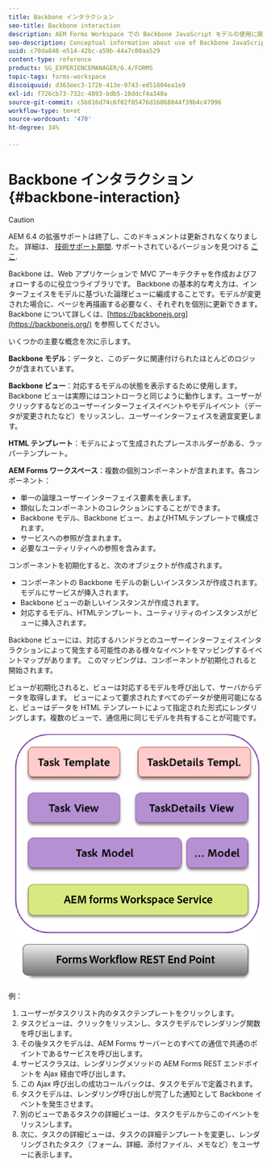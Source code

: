 ```yaml
---
title: Backbone インタラクション
seo-title: Backbone interaction
description: AEM Forms Workspace での Backbone JavaScript モデルの使用に関する概念情報です。
seo-description: Conceptual information about use of Backbone JavaScript models in AEM Forms workspace.
uuid: c70da848-e514-42bc-a59b-44a7c00aa529
content-type: reference
products: SG_EXPERIENCEMANAGER/6.4/FORMS
topic-tags: forms-workspace
discoiquuid: d363eec3-172b-413e-9743-ed51804ea1e9
exl-id: f726cb73-732c-4893-bdb5-10ddcf4a340a
source-git-commit: c5b816d74c6f02f85476d16868844f39b4c47996
workflow-type: tm+mt
source-wordcount: '470'
ht-degree: 34%

---
```


# Backbone インタラクション {#backbone-interaction}

>[!CAUTION]
>
>AEM 6.4 の拡張サポートは終了し、このドキュメントは更新されなくなりました。 詳細は、 [技術サポート期間](https://helpx.adobe.com/jp/support/programs/eol-matrix.html). サポートされているバージョンを見つける [ここ](https://experienceleague.adobe.com/docs/?lang=ja).

Backbone は、Web アプリケーションで MVC アーキテクチャを作成およびフォローするのに役立つライブラリです。 Backbone の基本的な考え方は、インターフェイスをモデルに基づいた論理ビューに編成することです。モデルが変更された場合に、ページを再描画する必要なく、それぞれを個別に更新できます。 Backbone について詳しくは、[https://backbonejs.org](https://backbonejs.org/) を参照してください。

いくつかの主要な概念を次に示します。

**Backbone モデル**：データと、このデータに関連付けられたほとんどのロジックが含まれています。

**Backbone ビュー**：対応するモデルの状態を表示するために使用します。Backbone ビューは実際にはコントローラと同じように動作します。ユーザーがクリックするなどのユーザーインターフェイスイベントやモデルイベント（データが変更されたなど）をリッスンし、ユーザーインターフェイスを適宜変更します。

**HTML テンプレート**：モデルによって生成されたプレースホルダーがある、ラッパーテンプレート。

**AEM Forms ワークスペース**：複数の個別コンポーネントが含まれます。各コンポーネント：

* 単一の論理ユーザーインターフェイス要素を表します。
* 類似したコンポーネントのコレクションにすることができます。
* Backbone モデル、Backbone ビュー、およびHTMLテンプレートで構成されます。
* サービスへの参照が含まれます。
* 必要なユーティリティへの参照を含みます。

コンポーネントを初期化すると、次のオブジェクトが作成されます。

* コンポーネントの Backbone モデルの新しいインスタンスが作成されます。 モデルにサービスが挿入されます。
* Backbone ビューの新しいインスタンスが作成されます。
* 対応するモデル、HTMLテンプレート、ユーティリティのインスタンスがビューに挿入されます。

Backbone ビューには、対応するハンドラとのユーザーインターフェイスインタラクションによって発生する可能性のある様々なイベントをマッピングするイベントマップがあります。 このマッピングは、コンポーネントが初期化されると開始されます。

ビューが初期化されると、ビューは対応するモデルを呼び出して、サーバからデータを取得します。 ビューによって要求されたすべてのデータが使用可能になると、ビューはデータを HTML テンプレートによって指定された形式にレンダリングします。複数のビューで、通信用に同じモデルを共有することが可能です。

![](do-not-localize/aem_forms_workflow.png)

例：

1. ユーザーがタスクリスト内のタスクテンプレートをクリックします。
1. タスクビューは、クリックをリッスンし、タスクモデルでレンダリング関数を呼び出します。
1. その後タスクモデルは、AEM Forms サーバーとのすべての通信で共通のポイントであるサービスを呼び出します。
1. サービスクラスは、レンダリングメソッドの AEM Forms REST エンドポイントを Ajax 経由で呼び出します。
1. この Ajax 呼び出しの成功コールバックは、タスクモデルで定義されます。
1. タスクモデルは、レンダリング呼び出しが完了した通知として Backbone イベントを発生させます。
1. 別のビューであるタスクの詳細ビューは、タスクモデルからこのイベントをリッスンします。
1. 次に、タスクの詳細ビューは、タスクの詳細テンプレートを変更し、レンダリングされたタスク（フォーム、詳細、添付ファイル、メモなど）をユーザーに表示します。
